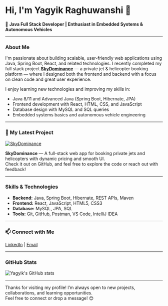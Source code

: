 # Hi, I'm Yagyik Raghuwanshi 👋

🚀 **Java Full Stack Developer | Enthusiast in Embedded Systems & Autonomous Vehicles**

---

### About Me

I'm passionate about building scalable, user-friendly web applications using Java, Spring Boot, React, and related technologies.
I recently completed my full stack project **[SkyDominance](https://github.com/Yagyik88/SkyDominance)** — a private jet & helicopter booking platform — where I designed both the frontend and backend with a focus on clean code and great user experience.

I enjoy learning new technologies and improving my skills in:
- Java 8/11 and Advanced Java (Spring Boot, Hibernate, JPA)
- Frontend development with React, HTML, CSS, and JavaScript
- Database design with MySQL and SQL queries
- Embedded systems basics and autonomous vehicle engineering

---

### 🔭 My Latest Project

[![SkyDominance](https://github.com/Yagyik88/SkyDominance/actions/workflows/your-workflow.yml/badge.svg)](https://github.com/Yagyik88/SkyDominance)

**SkyDominance** — A full-stack web app for booking private jets and helicopters with dynamic pricing and smooth UI.  
Check it out on GitHub, and feel free to explore the code or reach out with feedback!

---

### Skills & Technologies

- **Backend:** Java, Spring Boot, Hibernate, REST APIs, Maven
- **Frontend:** React, JavaScript, HTML5, CSS3
- **Database:** MySQL, JPA, SQL
- **Tools:** Git, GitHub, Postman, VS Code, IntelliJ IDEA

---

### 📫 Connect with Me

[LinkedIn]([https://linkedin.com/in/yourprofile](https://www.linkedin.com/in/yagyikraghuwanshi/)) | [Email](mailto:raghuwanshiyagyik@gmail.com)

---

### GitHub Stats

![Yagyik's GitHub stats](https://github-readme-stats.vercel.app/api?username=Yagyik88&show_icons=true&theme=radical)

---

Thanks for visiting my profile! I’m always open to new projects, collaborations, and learning opportunities.  
Feel free to connect or drop a message! 😊
